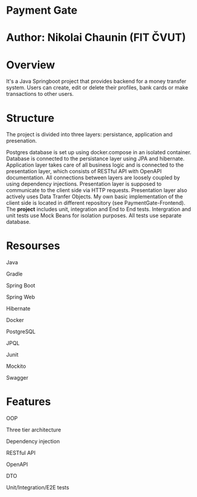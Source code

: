 # Payment Gate

# Author: Nikolai Chaunin (FIT ČVUT)


# Overview
It's a Java Springboot project that provides backend for a money transfer system. Users can create, edit or delete their profiles, bank cards or make transactions to other users. 

# Structure 
The project is divided into three layers: persistance, application and presenation.

Postgres database is set up using docker.compose in an isolated container. Database is connected to the persistance layer using JPA and hibernate. 
Application layer takes care of all business logic and is connected to the presentation layer, which consists of RESTful API with OpenAPI documentation. All connections between layers are loosely coupled by using dependency injections. Presentation layer is supposed to communicate to the client side via HTTP requests. Presentation layer also actively uses Data Tranfer Objects. My own basic implementation of the client side is located in different repository (see PaymentGate-Frontend). 
The **project** includes unit, integration and End to End tests. Intergration and unit tests use Mock Beans for isolation purposes. All tests use separate database.

# Resourses
Java

Gradle

Spring Boot

Spring Web

Hibernate

Docker

PostgreSQL

JPQL

Junit

Mockito

Swagger 

# Features
OOP

Three tier architecture

Dependency injection

RESTful API

OpenAPI

DTO

Unit/Integration/E2E tests




